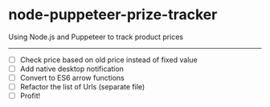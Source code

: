 # node-puppeteer-prize-tracker
Using Node.js and Puppeteer to track product prices

---
- [ ] Check price based on old price instead of fixed value
- [ ] Add native desktop notification
- [ ] Convert to ES6 arrow functions
- [ ] Refactor the list of Urls (separate file)
- [ ] Profit!
